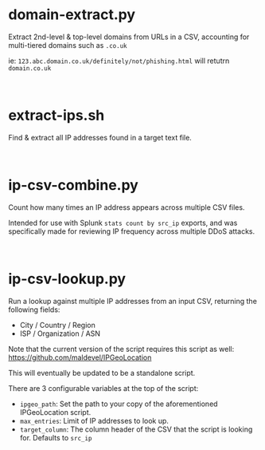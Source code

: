 # domain-extract.py

Extract 2nd-level & top-level domains from URLs in a CSV, accounting for multi-tiered domains such as `.co.uk`

ie: `123.abc.domain.co.uk/definitely/not/phishing.html` will retutrn `domain.co.uk`

&nbsp;

# extract-ips.sh

Find & extract all IP addresses found in a target text file.

&nbsp;

# ip-csv-combine.py

Count how many times an IP address appears across multiple CSV files.

Intended for use with Splunk `stats count by src_ip` exports, and was specifically made for reviewing IP frequency across multiple DDoS attacks.

&nbsp;

# ip-csv-lookup.py

Run a lookup against multiple IP addresses from an input CSV, returning the following fields:

- City / Country / Region
- ISP / Organization / ASN

Note that the current version of the script requires this script as well: https://github.com/maldevel/IPGeoLocation

This will eventually be updated to be a standalone script.

There are 3 configurable variables at the top of the script:

- `ipgeo_path`: Set the path to your copy of the aforementioned IPGeoLocation script.
- `max_entries`: Limit of IP addresses to look up.
- `target_column`: The column header of the CSV that the script is looking for. Defaults to `src_ip`
